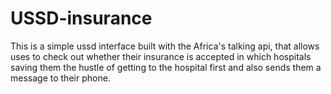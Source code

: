 # USSD-insurance
This is a simple ussd interface built with the Africa's talking api, that allows uses to check out whether their insurance is accepted in which hospitals saving them the hustle of getting to the hospital first and also sends them a message to their phone.
